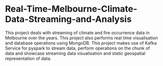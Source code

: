 # Real-Time-Melbourne-Climate-Data-Streaming-and-Analysis
This project deals with streaming of climate and fire occurrence data in Melbourne over the years. This project also performs real time visualisation and database operations using MongoDB. This project makes use of Kafka Service for pyspark to stream data, perform operations on the chunk of data and showcase streaming data visualisation and static geospatial representation of data.
